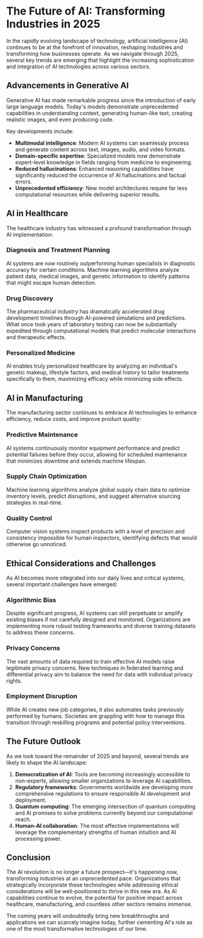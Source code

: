# The Future of AI: Transforming Industries in 2025

In the rapidly evolving landscape of technology, artificial intelligence (AI) continues to be at the forefront of innovation, reshaping industries and transforming how businesses operate. As we navigate through 2025, several key trends are emerging that highlight the increasing sophistication and integration of AI technologies across various sectors.

## Advancements in Generative AI

Generative AI has made remarkable progress since the introduction of early large language models. Today's models demonstrate unprecedented capabilities in understanding context, generating human-like text, creating realistic images, and even producing code. 

Key developments include:

- **Multimodal intelligence**: Modern AI systems can seamlessly process and generate content across text, images, audio, and video formats.
- **Domain-specific expertise**: Specialized models now demonstrate expert-level knowledge in fields ranging from medicine to engineering.
- **Reduced hallucinations**: Enhanced reasoning capabilities have significantly reduced the occurrence of AI hallucinations and factual errors.
- **Unprecedented efficiency**: New model architectures require far less computational resources while delivering superior results.

## AI in Healthcare

The healthcare industry has witnessed a profound transformation through AI implementation:

### Diagnosis and Treatment Planning

AI systems are now routinely outperforming human specialists in diagnostic accuracy for certain conditions. Machine learning algorithms analyze patient data, medical images, and genetic information to identify patterns that might escape human detection.

### Drug Discovery

The pharmaceutical industry has dramatically accelerated drug development timelines through AI-powered simulations and predictions. What once took years of laboratory testing can now be substantially expedited through computational models that predict molecular interactions and therapeutic effects.

### Personalized Medicine

AI enables truly personalized healthcare by analyzing an individual's genetic makeup, lifestyle factors, and medical history to tailor treatments specifically to them, maximizing efficacy while minimizing side effects.

## AI in Manufacturing

The manufacturing sector continues to embrace AI technologies to enhance efficiency, reduce costs, and improve product quality:

### Predictive Maintenance

AI systems continuously monitor equipment performance and predict potential failures before they occur, allowing for scheduled maintenance that minimizes downtime and extends machine lifespan.

### Supply Chain Optimization

Machine learning algorithms analyze global supply chain data to optimize inventory levels, predict disruptions, and suggest alternative sourcing strategies in real-time.

### Quality Control

Computer vision systems inspect products with a level of precision and consistency impossible for human inspectors, identifying defects that would otherwise go unnoticed.

## Ethical Considerations and Challenges

As AI becomes more integrated into our daily lives and critical systems, several important challenges have emerged:

### Algorithmic Bias

Despite significant progress, AI systems can still perpetuate or amplify existing biases if not carefully designed and monitored. Organizations are implementing more robust testing frameworks and diverse training datasets to address these concerns.

### Privacy Concerns

The vast amounts of data required to train effective AI models raise legitimate privacy concerns. New techniques in federated learning and differential privacy aim to balance the need for data with individual privacy rights.

### Employment Disruption

While AI creates new job categories, it also automates tasks previously performed by humans. Societies are grappling with how to manage this transition through reskilling programs and potential policy interventions.

## The Future Outlook

As we look toward the remainder of 2025 and beyond, several trends are likely to shape the AI landscape:

1. **Democratization of AI**: Tools are becoming increasingly accessible to non-experts, allowing smaller organizations to leverage AI capabilities.
2. **Regulatory frameworks**: Governments worldwide are developing more comprehensive regulations to ensure responsible AI development and deployment.
3. **Quantum computing**: The emerging intersection of quantum computing and AI promises to solve problems currently beyond our computational reach.
4. **Human-AI collaboration**: The most effective implementations will leverage the complementary strengths of human intuition and AI processing power.

## Conclusion

The AI revolution is no longer a future prospect—it's happening now, transforming industries at an unprecedented pace. Organizations that strategically incorporate these technologies while addressing ethical considerations will be well-positioned to thrive in this new era. As AI capabilities continue to evolve, the potential for positive impact across healthcare, manufacturing, and countless other sectors remains immense.

The coming years will undoubtedly bring new breakthroughs and applications we can scarcely imagine today, further cementing AI's role as one of the most transformative technologies of our time.